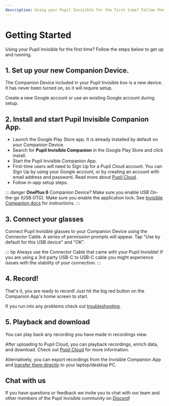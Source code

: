 ```yaml
---
description: Using your Pupil Invisible for the first time? Follow the steps in this section to get up and running.
---
```


# Getting Started

Using your Pupil Invisible for the first time? Follow the steps below to get up and running.

<v-divider></v-divider>

## 1. Set up your new Companion Device.

The Companion Device included in your Pupil Invisible box is a new device. It has never been turned on, so it will require setup.

Create a new Google account or use an existing Google account during setup.

## 2. Install and start Pupil Invisible Companion App.

* Launch the Google Play Store app. It is already installed by default on your Companion Device.
* Search for **Pupil Invisible Companion** in the Google Play Store and click install.
* Start the Pupil Invisible Companion App.
* First-time users will need to Sign Up for a Pupil Cloud account. You can Sign Up by using your Google account, or by creating an account with email address and password. Read more about [Pupil Cloud](/cloud/ "Pupil Cloud documentation").
* Follow in-app setup steps.

::: danger
**OnePlus 6** Companion Device? Make sure you enable USB On-the-go (USB OTG). Make sure you enable the application lock. See [Invisible Companion docs](/invisible/user-guide/invisible-companion-app.html#oneplus-6-companion-device-setup) for instructions.
:::


## 3. Connect your glasses
Connect Pupil Invisible glasses to your Companion Device using the Connector Cable. A series of permission prompts will appear. Tap "Use by default for this USB device" and "OK".

::: tip
Always use the Connector Cable that came with your Pupil Invisible! If you are using a 3rd party USB-C to USB-C cable you might experience issues with the stability of your connection.
:::

## 4. Record!

That's it, you are ready to record! Just hit the big red button on the
Companion App's home screen to start.

If you run into any problems check out [troubleshooting](/invisible/user-guide/troubleshooting).

<v-divider></v-divider>

## 5. Playback and download

You can play back any recording you have made in recordings view. 

After uploading to Pupil Cloud, you can playback recordings, enrich data, and download. Check out [Pupil Cloud](https://cloud.pupil-labs.com/ "Pupil Cloud") for more information. 

Alternatively, you can export recordings from the Invisible Companion App and [transfer them directly](/invisible/user-guide/invisible-companion-app/#recording-transfer) to your 
laptop/desktop PC. 

## Chat with us
If you have questions or feedback we invite you to chat with our team and other members of the Pupil Invisible community on [Discord](https://pupil-labs.com/chat/ "Pupil Labs chat server on Discord")!
